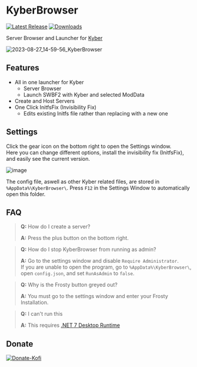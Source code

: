 # KyberBrowser
[![Latest Release](https://img.shields.io/github/v/release/Dyvinia/KyberBrowser?style=for-the-badge&labelColor=1f0943&color=844cfc&label=Release)](https://github.com/Dyvinia/KyberBrowser/releases/latest)
[![Downloads](https://img.shields.io/github/downloads/Dyvinia/KyberBrowser/total?style=for-the-badge&labelColor=1f0943&color=844cfc&label=Downloads)](https://github.com/Dyvinia/KyberBrowser/releases/latest/download/KyberBrowser.exe)

Server Browser and Launcher for [Kyber](https://kyber.gg/)

![2023-08-27_14-59-56_KyberBrowser](https://github.com/Dyvinia/KyberBrowser/assets/13797470/77267a89-96d7-4971-be35-2d09a5c65dd6)

## Features
- All in one launcher for Kyber
  - Server Browser
  - Launch SWBF2 with Kyber and selected ModData
- Create and Host Servers
- One Click InitfsFix (Invisibility Fix)
  - Edits existing Initfs file rather than replacing with a new one
 
## Settings
Click the gear icon on the bottom right to open the Settings window. <br>Here you can change different options, install the invisibility fix (InitfsFix), and easily see the current version.

![image](https://github.com/Dyvinia/KyberBrowser/assets/13797470/52ecd1a2-3a73-4f1d-a192-1e4a4afc8386)

The config file, aswell as other Kyber related files, are stored in `%AppData%\KyberBrowser\`. Press `F12` in the Settings Window to automatically open this folder.

## FAQ
> **Q:** How do I create a server?
> 
> **A:** Press the plus button on the bottom right.

> **Q:** How do I stop KyberBrowser from running as admin?
> 
> **A:** Go to the settings window and disable `Require Administrator`.<br>If you are unable to open the program, go to `%AppData%\KyberBrowser\`, open `config.json`, and set `RunAsAdmin` to `false`.

> **Q:** Why is the Frosty button greyed out?
> 
> **A:** You must go to the settings window and enter your Frosty Installation.

> **Q:** I can't run this
> 
> **A:** This requires [.NET 7 Desktop Runtime](https://dotnet.microsoft.com/en-us/download/dotnet/7.0)

## Donate
[![Donate-Kofi](https://ko-fi.com/img/githubbutton_sm.svg)](https://ko-fi.com/dyvinia)

